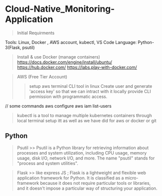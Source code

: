 # Cloud-Native_Monitoring-Application

> Initial Requirments

Tools: Linux, Docker , AWS account, kubectl, VS Code
Language: Python-3(Flask, psutil)

> Install & use Docker (manage containers)
https://docs.docker.com/engine/install/ubuntu/
https://hub.docker.com/
https://labs.play-with-docker.com/

> AWS (Free Tier Account)
>> setup aws terminal CLI tool in linux
>> Create user and generate 'access key' so that we can intract with it locally
>> provide CLI permission with programmatic access.

// some commands
aws configure 
aws iam list-users

> kubectl is a tool to manage multiple kubernetes containers through local terminal
setup itt as well as we have did for aws or docker or git

## Python
> Psutil >> Psutil is a Python library for retrieving information about processes and system utilization, including CPU usage, memory usage, disk I/O, network I/O, and more. The name "psutil" stands for "process and system utilities".

> Flask >> like express JS ; Flask is a lightweight and flexible web application framework for Python. It is classified as a micro-framework because it does not require particular tools or libraries, and it doesn't impose a particular way of structuring your application.

